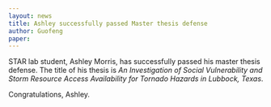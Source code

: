 ```yaml
---
layout: news
title: Ashley successfully passed Master thesis defense 
author: Guofeng
paper: 
---
```


STAR lab student, Ashley Morris, has successfully passed his master thesis
defense. The title of his thesis is *An Investigation of Social Vulnerability and Storm Resource Access Availability for Tornado Hazards in Lubbock, Texas*. 

Congratulations, Ashley. 

